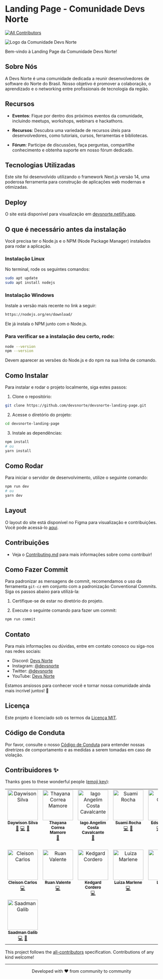 # Landing Page - Comunidade Devs Norte
<!-- ALL-CONTRIBUTORS-BADGE:START - Do not remove or modify this section -->
[![All Contributors](https://img.shields.io/badge/all_contributors-15-orange.svg?style=flat-square)](#contributors-)
<!-- ALL-CONTRIBUTORS-BADGE:END -->

![Logo da Comunidade Devs Norte](https://imgur.com/0OLFKkZ.png)

Bem-vindo à Landing Page da Comunidade Devs Norte!

## Sobre Nós

A Devs Norte é uma comunidade dedicada a reunir desenvolvedores de software do Norte do Brasil. Nosso objetivo é promover a colaboração, o aprendizado e o networking entre profissionais de tecnologia da região.

## Recursos

- **Eventos**: Fique por dentro dos próximos eventos da comunidade, incluindo meetups, workshops, webinars e hackathons.

- **Recursos**: Descubra uma variedade de recursos úteis para desenvolvedores, como tutoriais, cursos, ferramentas e bibliotecas.

- **Fórum**: Participe de discussões, faça perguntas, compartilhe conhecimento e obtenha suporte em nosso fórum dedicado.

## Tecnologias Utilizadas

Este site foi desenvolvido utilizando o framework Next.js versão 14, uma poderosa ferramenta para construção de aplicações web modernas e otimizadas.

## Deploy

O site está disponível para visualização em [devsnorte.netlify.app](https://devsnorte.netlify.app/).

## O que é necessário antes da instalação

Você precisa ter o Node.js e o NPM (Node Package Manager) instalados para rodar a aplicação.

### Instalação Linux
No terminal, rode os seguintes comandos: 
```bash
sudo apt update
sudo apt install nodejs
```

### Instalação Windows
Instale a versão mais recente no link a seguir:
```bash
https://nodejs.org/en/download/
```
Ele já instala o NPM junto com o Node.js.

### Para verificar se a instalação deu certo, rode:
```bash
node --version
npm --version
```
Devem aparecer as versões do Node.js e do npm na sua linha de comando.

## Como Instalar

Para instalar e rodar o projeto localmente, siga estes passos:

1. Clone o repositório:

```bash
git clone https://github.com/devsnorte/devsnorte-landing-page.git
```

2. Acesse o diretório do projeto:

```bash
cd devsnorte-landing-page
```

3. Instale as dependências:

```bash
npm install
# ou
yarn install
```

## Como Rodar

Para iniciar o servidor de desenvolvimento, utilize o seguinte comando:

```bash
npm run dev
# ou
yarn dev
```

## Layout

O layout do site está disponível no Figma para visualização e contribuições. Você pode acessá-lo [aqui](https://www.figma.com/file/eenBVFzu17zB259Xw6OUwu/Devs-Norte---Site-Redesign?type=design&node-id=31%3A173&mode=design&t=WJTjULmKOs3K9chc-1).

## Contribuições

- Veja o [Contributing.md](https://github.com/devsnorte/devsnorte-landing-page/blob/main/CONTRIBUTING.md) para mais informações sobre como contribuir!

## Como Fazer Commit

Para padronizar as mensagens de commit, recomendamos o uso da ferramenta `git-cz` em conjunto com a padronização Conventional Commits. Siga os passos abaixo para utilizá-la:

1. Certifique-se de estar no diretório do projeto.

2. Execute o seguinte comando para fazer um commit:

```bash
npm run commit
```

## Contato

Para mais informações ou dúvidas, entre em contato conosco ou siga-nos nas redes sociais:

- Discord: [Devs Norte](https://discord.gg/V825KxKzcQ)
- Instagram: [@devsnorte](https://instagram.com/devsnorte)
- Twitter: [@devsnorte](https://twitter.com/devsnorte)
- YouTube: [Devs Norte](https://www.youtube.com/c/DevsNorte)

Estamos ansiosos para conhecer você e tornar nossa comunidade ainda mais incrível juntos! 🚀

## Licença

Este projeto é licenciado sob os termos da [Licença MIT](LICENSE.md).

## Código de Conduta

Por favor, consulte o nosso [Código de Conduta](CODE_OF_CONDUCT.md) para entender nossas diretrizes de comportamento e as medidas a serem tomadas em caso de violação.

## Contribuidores ✨

Thanks goes to these wonderful people ([emoji key](https://allcontributors.org/docs/en/emoji-key)):

<!-- ALL-CONTRIBUTORS-LIST:START - Do not remove or modify this section -->
<!-- prettier-ignore-start -->
<!-- markdownlint-disable -->
<table>
  <tbody>
    <tr>
      <td align="center" valign="top" width="14.28%"><a href="https://www.linkedin.com/in/daywison-s-ab11b6121/"><img src="https://avatars.githubusercontent.com/u/54292958?v=4?s=100" width="100px;" alt="Daywison Silva"/><br /><sub><b>Daywison Silva</b></sub></a><br /><a href="https://github.com/devsnorte/devsnorte-landing-page/pulls?q=is%3Apr+reviewed-by%3ADaywisonSilva" title="Reviewed Pull Requests">👀</a> <a href="https://github.com/devsnorte/devsnorte-landing-page/commits?author=DaywisonSilva" title="Code">💻</a> <a href="#design-DaywisonSilva" title="Design">🎨</a></td>
      <td align="center" valign="top" width="14.28%"><a href="https://thayanacmamore.dev"><img src="https://avatars.githubusercontent.com/u/8525721?v=4?s=100" width="100px;" alt="Thayana Correa Mamore"/><br /><sub><b>Thayana Correa Mamore</b></sub></a><br /><a href="https://github.com/devsnorte/devsnorte-landing-page/pulls?q=is%3Apr+reviewed-by%3Athauska" title="Reviewed Pull Requests">👀</a></td>
      <td align="center" valign="top" width="14.28%"><a href="https://iagocavalcante.com/"><img src="https://avatars.githubusercontent.com/u/5131187?v=4?s=100" width="100px;" alt="Iago Angelim Costa Cavalcante"/><br /><sub><b>Iago Angelim Costa Cavalcante</b></sub></a><br /><a href="https://github.com/devsnorte/devsnorte-landing-page/pulls?q=is%3Apr+reviewed-by%3Aiagocavalcante" title="Reviewed Pull Requests">👀</a></td>
      <td align="center" valign="top" width="14.28%"><a href="https://bento.me/suamirochadev"><img src="https://avatars.githubusercontent.com/u/110056279?v=4?s=100" width="100px;" alt="Suami Rocha"/><br /><sub><b>Suami Rocha</b></sub></a><br /><a href="https://github.com/devsnorte/devsnorte-landing-page/commits?author=suamirochadev" title="Code">💻</a> <a href="https://github.com/devsnorte/devsnorte-landing-page/issues?q=author%3Asuamirochadev" title="Bug reports">🐛</a></td>
      <td align="center" valign="top" width="14.28%"><a href="https://www.gitshowcase.com/ecsistem"><img src="https://avatars.githubusercontent.com/u/61160635?v=4?s=100" width="100px;" alt="Edson Costa"/><br /><sub><b>Edson Costa</b></sub></a><br /><a href="https://github.com/devsnorte/devsnorte-landing-page/commits?author=ecsistem" title="Code">💻</a> <a href="https://github.com/devsnorte/devsnorte-landing-page/issues?q=author%3Aecsistem" title="Bug reports">🐛</a> <a href="https://github.com/devsnorte/devsnorte-landing-page/commits?author=ecsistem" title="Documentation">📖</a></td>
      <td align="center" valign="top" width="14.28%"><a href="https://github.com/juanrtalmeida"><img src="https://avatars.githubusercontent.com/u/75220133?v=4?s=100" width="100px;" alt="Juan Rodrigues Teixeira Almeida "/><br /><sub><b>Juan Rodrigues Teixeira Almeida </b></sub></a><br /><a href="https://github.com/devsnorte/devsnorte-landing-page/commits?author=juanrtalmeida" title="Code">💻</a> <a href="https://github.com/devsnorte/devsnorte-landing-page/issues?q=author%3Ajuanrtalmeida" title="Bug reports">🐛</a> <a href="#translation-juanrtalmeida" title="Translation">🌍</a></td>
      <td align="center" valign="top" width="14.28%"><a href="https://thiagofigueiroribeiro.github.io/"><img src="https://avatars.githubusercontent.com/u/8943388?v=4?s=100" width="100px;" alt="Thiago Figueiró Ribeiro"/><br /><sub><b>Thiago Figueiró Ribeiro</b></sub></a><br /><a href="https://github.com/devsnorte/devsnorte-landing-page/issues?q=author%3AThiagoFigueiroRibeiro" title="Bug reports">🐛</a> <a href="https://github.com/devsnorte/devsnorte-landing-page/commits?author=ThiagoFigueiroRibeiro" title="Documentation">📖</a> <a href="https://github.com/devsnorte/devsnorte-landing-page/commits?author=ThiagoFigueiroRibeiro" title="Code">💻</a></td>
    </tr>
    <tr>
      <td align="center" valign="top" width="14.28%"><a href="http://www.cleisoncarlos.com"><img src="https://avatars.githubusercontent.com/u/5004792?v=4?s=100" width="100px;" alt="Cleison Carlos"/><br /><sub><b>Cleison Carlos</b></sub></a><br /><a href="https://github.com/devsnorte/devsnorte-landing-page/commits?author=cleisoncarlos" title="Code">💻</a></td>
      <td align="center" valign="top" width="14.28%"><a href="https://www.linkedin.com/in/ruan-valente"><img src="https://avatars.githubusercontent.com/u/6674232?v=4?s=100" width="100px;" alt="Ruan Valente"/><br /><sub><b>Ruan Valente</b></sub></a><br /><a href="https://github.com/devsnorte/devsnorte-landing-page/commits?author=ruanvalente" title="Code">💻</a></td>
      <td align="center" valign="top" width="14.28%"><a href="https://kedgard-cordero.netlify.app"><img src="https://avatars.githubusercontent.com/u/97119018?v=4?s=100" width="100px;" alt="Kedgard Cordero"/><br /><sub><b>Kedgard Cordero</b></sub></a><br /><a href="https://github.com/devsnorte/devsnorte-landing-page/commits?author=Kenny4297" title="Code">💻</a></td>
      <td align="center" valign="top" width="14.28%"><a href="http://www.linkedin.com/in/luizamarlene"><img src="https://avatars.githubusercontent.com/u/84198233?v=4?s=100" width="100px;" alt="Luiza Marlene"/><br /><sub><b>Luiza Marlene</b></sub></a><br /><a href="https://github.com/devsnorte/devsnorte-landing-page/commits?author=tuiza" title="Code">💻</a></td>
      <td align="center" valign="top" width="14.28%"><a href="https://lubien.dev"><img src="https://avatars.githubusercontent.com/u/9121359?v=4?s=100" width="100px;" alt="Lubien"/><br /><sub><b>Lubien</b></sub></a><br /><a href="https://github.com/devsnorte/devsnorte-landing-page/pulls?q=is%3Apr+reviewed-by%3Alubien" title="Reviewed Pull Requests">👀</a></td>
      <td align="center" valign="top" width="14.28%"><a href="https://www.youtube.com/c/PatrickMonteiroEng"><img src="https://avatars.githubusercontent.com/u/13258255?v=4?s=100" width="100px;" alt="Patrick Monteiro"/><br /><sub><b>Patrick Monteiro</b></sub></a><br /><a href="https://github.com/devsnorte/devsnorte-landing-page/commits?author=patrickmonteiro" title="Code">💻</a></td>
      <td align="center" valign="top" width="14.28%"><a href="https://www.linkedin.com/in/eduuardonogueira"><img src="https://avatars.githubusercontent.com/u/88352978?v=4?s=100" width="100px;" alt="Eduardo Nogueira"/><br /><sub><b>Eduardo Nogueira</b></sub></a><br /><a href="https://github.com/devsnorte/devsnorte-landing-page/commits?author=eduuardonogueira" title="Code">💻</a> <a href="https://github.com/devsnorte/devsnorte-landing-page/issues?q=author%3Aeduuardonogueira" title="Bug reports">🐛</a></td>
    </tr>
    <tr>
      <td align="center" valign="top" width="14.28%"><a href="https://saadmangalib.netlify.app/"><img src="https://avatars.githubusercontent.com/u/73209315?v=4?s=100" width="100px;" alt="Saadman Galib"/><br /><sub><b>Saadman Galib</b></sub></a><br /><a href="https://github.com/devsnorte/devsnorte-landing-page/commits?author=saadman-galib" title="Code">💻</a> <a href="https://github.com/devsnorte/devsnorte-landing-page/issues?q=author%3Asaadman-galib" title="Bug reports">🐛</a></td>
    </tr>
  </tbody>
</table>

<!-- markdownlint-restore -->
<!-- prettier-ignore-end -->

<!-- ALL-CONTRIBUTORS-LIST:END -->

This project follows the [all-contributors](https://github.com/all-contributors/all-contributors) specification. Contributions of any kind welcome!

---
<p align="center">
Developed with ❤️ from community to community
</p>
